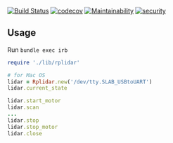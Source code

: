 [![Build Status](https://semaphoreci.com/api/v1/yurykotlyarov/rplidar-ruby/branches/master/shields_badge.svg)](https://semaphoreci.com/yurykotlyarov/rplidar-ruby) [![codecov](https://codecov.io/gh/yura/rplidar-ruby/branch/master/graph/badge.svg)](https://codecov.io/gh/yura/rplidar-ruby) [![Maintainability](https://api.codeclimate.com/v1/badges/3e73393095982858c97b/maintainability)](https://codeclimate.com/github/yura/rplidar/maintainability) [![security](https://hakiri.io/github/yura/rplidar-ruby/master.svg)](https://hakiri.io/github/yura/rplidar-ruby/master)

## Usage

Run `bundle exec irb`

```ruby
require './lib/rplidar'

# for Mac OS
lidar = Rplidar.new('/dev/tty.SLAB_USBtoUART')
lidar.current_state

lidar.start_motor
lidar.scan
...
lidar.stop
lidar.stop_motor
lidar.close
```
